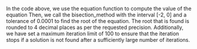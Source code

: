 In the code above, we use the equation function to compute the value of the equation 
Then, we call the bisection_method with the interval [-2, 0] and a tolerance of 0.0001 to find the root of the equation. 
The root that is found is rounded to 4 decimal places as per the requested precision. 
Additionally, we have set a maximum iteration limit of 100 to ensure that the iteration stops if a solution is not found after a sufficiently large number of iterations.
